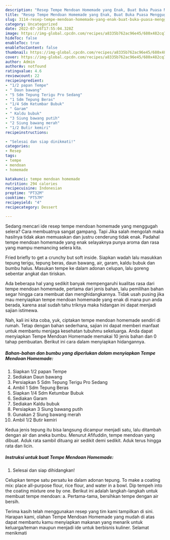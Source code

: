 ```yaml
---
description: "Resep Tempe Mendoan Homemade yang Enak, Buat Buka Puasa Menggugah Selera"
title: "Resep Tempe Mendoan Homemade yang Enak, Buat Buka Puasa Menggugah Selera"
slug: 3114-resep-tempe-mendoan-homemade-yang-enak-buat-buka-puasa-menggugah-selera
category: Uncategorized
date: 2022-07-16T17:55:04.328Z
image: https://img-global.cpcdn.com/recipes/a8335b762ac96e45/680x482cq70/tempe-mendoan-homemade-foto-resep-utama.jpg
hideToc: false
enableToc: true
enableTocContent: false
thumbnail: https://img-global.cpcdn.com/recipes/a8335b762ac96e45/680x482cq70/tempe-mendoan-homemade-foto-resep-utama.jpg
cover: https://img-global.cpcdn.com/recipes/a8335b762ac96e45/680x482cq70/tempe-mendoan-homemade-foto-resep-utama.jpg
author: Admin
authorAv: notfound
ratingvalue: 4.6
reviewcount: 22
recipeingredient:
- "1/2 papan Tempe"
- " Daun bawang"
- "5 Sdm Tepung Terigu Pro Sedang"
- "1 Sdm Tepung Beras"
- "1/4 Sdm Ketumbar Bubuk"
- " Garam"
- " Kaldu bubuk"
- "3 Siung bawang putih"
- "2 Siung bawang merah"
- "1/2 Butir kemiri"
recipeinstructions:

- "Selesai dan siap dinikmati!"
categories:
- Resep
tags:
- tempe
- mendoan
- homemade

katakunci: tempe mendoan homemade 
nutrition: 294 calories
recipecuisine: Indonesian
preptime: "PT32M"
cooktime: "PT57M"
recipeyield: "4"
recipecategory: Dessert

---
```



Sedang mencari ide resep tempe mendoan homemade yang menggugah selera? Cara membuatnya sangat gampang. Tapi Jika salah mengolah maka hasilnya tidak akan memuaskan dan justru cenderung tidak enak. Padahal tempe mendoan homemade yang enak selayaknya punya aroma dan rasa yang mampu memancing selera kita.


Fried briefly to get a crunchy but soft inside. Siapkan wadah lalu masukkan tepung terigu, tepung beras, daun bawang, air, garam, kaldu bubuk dan bumbu halus. Masukan tempe ke dalam adonan celupan, lalu goreng sebentar angkat dan tiriskan.

Ada beberapa hal yang sedikit banyak mempengaruhi kualitas rasa dari tempe mendoan homemade, pertama dari jenis bahan, lalu pemilihan bahan segar hingga cara membuat dan menghidangkannya. Tidak usah pusing jika mau menyiapkan tempe mendoan homemade yang enak di mana pun anda berada, karena asal sudah tahu triknya maka hidangan ini dapat menjadi sajian istimewa.


Nah, kali ini kita coba, yuk, ciptakan tempe mendoan homemade sendiri di rumah. Tetap dengan bahan sederhana, sajian ini dapat memberi manfaat untuk membantu menjaga kesehatan tubuhmu sekeluarga. Anda dapat menyiapkan Tempe Mendoan Homemade memakai 10 jenis bahan dan 0 tahap pembuatan. Berikut ini cara dalam menyiapkan hidangannya.

<!--inarticleads1-->

##### Bahan-bahan dan bumbu yang diperlukan dalam menyiapkan Tempe Mendoan Homemade:

1. Siapkan 1/2 papan Tempe
1. Sediakan  Daun bawang
1. Persiapkan 5 Sdm Tepung Terigu Pro Sedang
1. Ambil 1 Sdm Tepung Beras
1. Siapkan 1/4 Sdm Ketumbar Bubuk
1. Sediakan  Garam
1. Sediakan  Kaldu bubuk
1. Persiapkan 3 Siung bawang putih
1. Gunakan 2 Siung bawang merah
1. Ambil 1/2 Butir kemiri


Kedua jenis tepung itu bisa langsung dicampur menjadi satu, lalu ditambah dengan air dan aneka bumbu. Menurut Afifuddin, tempe mendoan yang dibuat. Aduk rata sambil dituang air sedikit demi sedikit. Aduk terus hingga rata dan licin. 

<!--inarticleads2-->

##### Instruksi untuk buat Tempe Mendoan Homemade:


1. Selesai dan siap dihidangkan!

Celupkan tempe satu persatu ke dalam adonan tepung. To make a coating mix: place all-purpose flour, rice flour, and water in a bowl. Dip tempeh into the coating mixture one by one. Berikut ini adalah langkah-langkah untuk membuat tempe mendoan: a. Pertama-tama, bersihkan tempe dengan air bersih. 

Terima kasih telah menggunakan resep yang tim kami tampilkan di sini. Harapan kami, olahan Tempe Mendoan Homemade yang mudah di atas dapat membantu kamu menyiapkan makanan yang menarik untuk keluarga/teman maupun menjadi ide untuk berbisnis kuliner. Selamat menikmati
